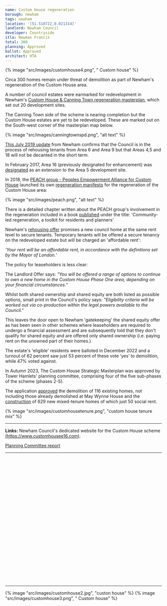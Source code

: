 ```yaml
---
name: Custom House regeneration
borough: newham
tags: newham
location: '[51.510722,0.021314]'
landlord: Newham Council
developer: Countryside
itla: Newman Francis 
total: 300
planning: Approved
ballot: Approved
architect: HTA
---
```

{% image "src/images/customhouse4.png", " Custom house" %}

Circa 300 homes remain under threat of demolition as part of Newham's regeneration of the Custom House area.

A number of council estates were earmarked for redevelopment in Newham's [Custom House & Canning Town regeneration masterplan](https://www.newham.gov.uk/Documents/Environment%20and%20planning/CanningTownCustomHouseAdoptedSPD2008%5B1%5D.pdf), which set out 20 development sites.

The Canning Town side of the scheme is nearing completion but the Custom House estates are yet to be redeveloped. These are marked out on the South-west corner of the masterplan map below.

{% image "src/images/canningtownspd.png", "alt text" %}

[This July 2019 update](https://www.newham.gov.uk/Documents/Environment%20and%20planning/CustomHouseRegenerationFAQs.pdf) from Newham confirms that the Council is in the process of rehousing tenants from Area 6 and Area 9 but that Areas 4,5 and 18 will not be decanted in the short term. 

In February 2017, Area 16 (previously designated for enhancement) was [designated](https://www.newham.gov.uk/Documents/Environment%20and%20planning/LPRIssuesOptionPart2.pdf) as an extension to the Area 5 development site.

In 2018, the [PEACH group - Peoples Empowerment Alliance for Custom House]() launched its own [regeneration manifesto](http://www.peach-e16.org.uk/index.php/housing/109-peach-regeneration-manifesto-2018) for the regeneration of the Custom House area:

{% image "src/images/peach.png", "alt text" %}

There is a detailed chapter written about the PEACH group's involvement in the regeneration included in a book [published](https://www.uclpress.co.uk/products/125696) under the title: 'Community-led regeneration, a toolkit for residents and planners'

Newham's [rehousing offer](https://mgov.newham.gov.uk/documents/s144070/Appenidx%201%20-%20LBN%20Estate%20Regeneration%20Housing%20Offer%20the%20Housing%20Offer.pdf) promises a new council home at the same rent level to secure tenants. Temporary tenants will be offered a secure tenancy on the redeveloped estate but will be charged an 'affordable rent':  

_'Your rent will be an affordable rent, in accordance with the definitions set by the Mayor of London._'

The policy for leaseholders is less clear:

The Landlord Offer says:
_"You will be offered a range of options to continue to own a new home in the Custom House Phase One area, depending on your financial circumstances._"

Whilst both shared ownership and shared equity are both listed as possible options, small print in the Council's policy says:
_"Eligibility criteria will be worked out via co-production within the legal powers available to the Council."_

This leaves the door open to Newham 'gatekeeping' the shared equity offer as has been seen in other schemes where leaseholders are required to undergo a financial assessment and are subsequently told that they don't qualify for shared equity and are offered only shared ownership (i.e. paying rent on the unowned part of their homes.)

The estate's 'eligible' residents were balloted in December 2022 and a turnout of 62 percent saw just 53 percent of these vote ‘yes’ to demolition, while 47% voted against. 

In Autumn 2023, The Custom House Strategic Masterplan was approved by Tower Hamlets' planning committee, comprising four of the five sub-phases of the scheme (phases 2-5).

The application [approved](https://www.newham.gov.uk/news/article/1164/356-new-affordable-homes-approved-as-part-of-custom-house-regeneration-plans) the demolition of 116 existing homes, not including those already demolished at May Wynne House and the [construction](https://mgov.newham.gov.uk/documents/s168418/Custom%20House%20COMPLETE.pdf) of 629 new mixed-tenure homes of which just 50 social rent.

{% image "src/images/customhousetenure.png", "custom house tenure mix" %}

---

__Links:__
Newham Council's dedicated website for the Custom House scheme [(https://www.customhousee16.com)](https://www.customhousee16.com).

[Planning Committee report](https://mgov.newham.gov.uk/documents/s168418/Custom%20House%20COMPLETE.pdf)

---

<!------------THE CODE BELOW RENDERS THE MAP - DO NOT EDIT! ---------------------------->

<div id="map" style="width: 100%; height: 400px;"></div>

<script>
  var map = L.map('map').setView({{ location }}, 13);
  L.tileLayer('https://tile.openstreetmap.org/{z}/{x}/{y}.png', {
  maxZoom: 19,
attribution: '&copy; <a href="http://www.openstreetmap.org/copyright">OpenStreetMap</a>'
}).addTo(map);
var circle = L.circle({{ location }}, {
    color: 'red',
    fillColor: '#f03',
    fillOpacity: 0.5,
    radius: 500
}).addTo(map);
</script>

---

{% image "src/images/customhouse2.jpg", "custon house" %}
{% image "src/images/customhouse3.png", " Custom house" %}
